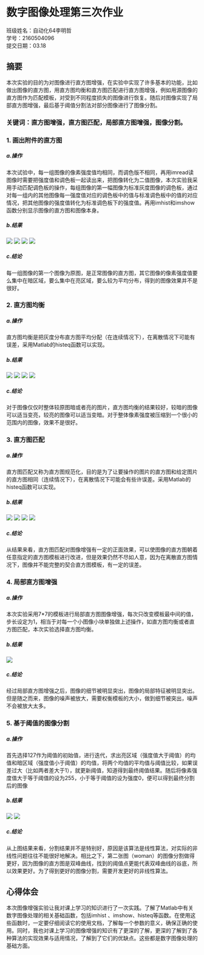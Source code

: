 # 数字图像处理第三次作业 #

班级姓名：自动化64李明哲</br>
学号：2160504096</br>
提交日期：03.18

## 摘要 ##

本次实验的目的为对图像进行直方图增强，在实验中实现了许多基本的功能，比如做出图像的直方图，用直方图均衡和直方图匹配进行直方图增强，例如用源图像的直方图作为匹配模板，对受到不同程度损失的图像进行恢复。随后对图像实现了局部直方图增强，最后基于阈值分割法对部分图像进行了图像分割。

### 关键词：直方图增强，直方图匹配，局部直方图增强，图像分割。 ###

### 1. 画出附件的直方图 ###

##### a.操作 #####

本次试验中，每一组图像的像素强度值均相同，而调色版不相同，再用imread读图像时需要把强度值和调色板一起读出来，把图像转化为二值图像，本次实验我采用手动匹配调色板的操作，每组图像的第一幅图像为标准灰度图像的调色板，通过对每一组内的其他图像每一强度值对应的调色板中的值与标准调色板中的值的对应情况，把其他图像的强度值转化为标准调色板下的强度值。再用imhist和imshow函数分别显示图像的直方图和图像本身。

##### b.结果 #####

![](https://github.com/fuguang1/hw3/blob/master/%E7%9B%B4%E6%96%B9%E5%9B%BE_1.png)
![](https://github.com/fuguang1/hw3/blob/master/%E7%9B%B4%E6%96%B9%E5%9B%BE_2.png)
![](https://github.com/fuguang1/hw3/blob/master/%E7%9B%B4%E6%96%B9%E5%9B%BE_3.png)
![](https://github.com/fuguang1/hw3/blob/master/%E7%9B%B4%E6%96%B9%E5%9B%BE_4.png)

##### c.结论 #####

每一组图像的第一个图像为原图，是正常图像的直方图，其它图像的像素强度值要么集中在暗区域，要么集中在亮区域，要么较为平均分布，得到的图像效果并不是很好。

### 2. 直方图均衡 ###

##### a.操作 #####

直方图均衡是把灰度分布直方图平均分配（在连续情况下），在离散情况下可能有误差，采用Matlab的histeq函数可以实现。

##### b.结果 #####

![](https://github.com/fuguang1/hw3/blob/master/%E7%9B%B4%E6%96%B9%E5%9B%BE%E5%9D%87%E8%A1%A1_1.jpg)
![](https://github.com/fuguang1/hw3/blob/master/%E7%9B%B4%E6%96%B9%E5%9B%BE%E5%9D%87%E8%A1%A1_2.jpg)
![](https://github.com/fuguang1/hw3/blob/master/%E7%9B%B4%E6%96%B9%E5%9B%BE%E5%9D%87%E8%A1%A1_3.jpg)
![](https://github.com/fuguang1/hw3/blob/master/%E7%9B%B4%E6%96%B9%E5%9B%BE%E5%9D%87%E8%A1%A1_4.png)

##### c.结论 #####

对于图像仅仅时整体较原图暗或者亮的图片，直方图均衡的结果较好，较暗的图像可以适当变亮，较亮的图像可以适当变暗。对于整体像素强度被压缩到一个很小的范围内的图像，效果不是很好。

### 3. 直方图匹配 ###

##### a.操作 #####

直方图匹配又称为直方图规范化，目的是为了让要操作的图片的直方图和给定图片的直方图相同（连续情况下），在离散情况下可能会有些许误差。采用Matlab的histeq函数可以实现。

##### b.结果 #####

![](https://github.com/fuguang1/hw3/blob/master/%E7%9B%B4%E6%96%B9%E5%9B%BE%E5%8C%B9%E9%85%8D_1.png)
![](https://github.com/fuguang1/hw3/blob/master/%E7%9B%B4%E6%96%B9%E5%9B%BE%E5%8C%B9%E9%85%8D_2.png)
![](https://github.com/fuguang1/hw3/blob/master/%E7%9B%B4%E6%96%B9%E5%9B%BE%E5%8C%B9%E9%85%8D_3.png)
![](https://github.com/fuguang1/hw3/blob/master/%E7%9B%B4%E6%96%B9%E5%9B%BE%E5%8C%B9%E9%85%8D_4.png)

##### c.结论 #####

从结果来看，直方图匹配对图像增强有一定的正面效果，可以使图像的直方图朝着任意指定的直方图模板进行改进，但是效果仍然不尽如人意，因为在离散直方图情况下，图像并不能完整的契合直方图模板，有一定的误差。

### 4. 局部直方图增强 ###

##### a.操作 #####

本次实验采用7*7的模板进行局部直方图图像增强，每次只改变模板最中间的值，步长设定为1，相当于对每一个小图像小块单独做上述操作，如直方图均衡或者直方图匹配，本次实验选择直方图均衡。

##### b.结果 #####

![](https://github.com/fuguang1/hw3/blob/master/%E5%B1%80%E9%83%A8%E5%A2%9E%E5%BC%BA.jpg)

##### c.结论 #####

经过局部直方图增强之后，图像的细节被明显突出，图像的局部特征被明显突出。但是随之而来，图像的噪声被放大，需要权衡模板的大小，做到细节被突出，噪声不会被放大太多。

### 5. 基于阈值的图像分割 ###

##### a.操作 #####

首先选择127作为阈值的初始值，进行迭代，求出亮区域（强度值大于阈值）的均值和暗区域（强度值小于阈值）的均值，将两个均值的平均值与阈值比较，如果误差过大（比如两者差大于1），就更新阈值，知道得到最终阈值结果。随后将像素强度值大于等于阈值的设为255，小于等于阈值的设为强度0，便可以得到最终分割后的图像

##### b.结果 #####

![](https://github.com/fuguang1/hw3/blob/master/%E5%9B%BE%E5%83%8F%E5%88%86%E5%89%B2_1.png)
![](https://github.com/fuguang1/hw3/blob/master/%E5%9B%BE%E5%83%8F%E5%88%86%E5%89%B2_2.jpg)

##### c.结论 #####

从上图结果来看，分割结果并不是特别好，原因是该算法是线性算法，对实际的非线性问题往往不能很好地解决。相比之下，第二张图（woman）的图像分割做得更好，因为图像的直方图是双峰曲线，找到的阈值点更能代表双峰曲线的谷底，所以效果更好。为了得到更好的图像分割，需要开发更好的非线性算法。

## 心得体会 ##

本次图像增强实验让我对课上学习的知识进行了一次实践。了解了Matlab中有关数字图像处理的相关基础函数，包括imhist	、imshow、histeq等函数。在使用这些函数时，一定要仔细阅读它的使用文档，了解每一个参数的意义，确保正确的使用。同时，我也对课上学习的图像增强的知识有了更深的了解，更深的了解到了各种算法的实现效果与适用情况，了解到了它们的优缺点。这些都是数字图像处理的基础方面。